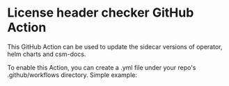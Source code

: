 # License header checker GitHub Action

This GitHub Action can be used to update the sidecar versions of operator, helm charts and csm-docs.

To enable this Action, you can create a .yml file under your repo's .github/workflows directory.
Simple example:
